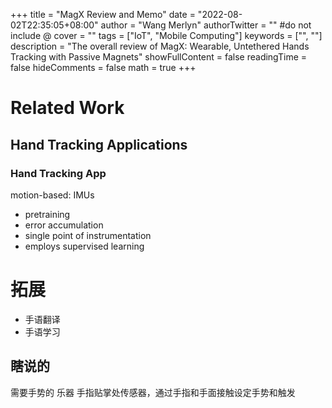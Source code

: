 +++
title = "MagX Review and Memo"
date = "2022-08-02T22:35:05+08:00"
author = "Wang Merlyn"
authorTwitter = "" #do not include @
cover = ""
tags = ["IoT", "Mobile Computing"]
keywords = ["", ""]
description = "The overall review of MagX: Wearable, Untethered Hands Tracking with Passive Magnets"
showFullContent = false
readingTime = false
hideComments = false
math = true
+++



# Related Work
## Hand Tracking Applications

### Hand Tracking App

motion-based: IMUs

* pretraining
* error accumulation
* single point of instrumentation
* employs supervised learning







# 拓展
* 手语翻译
* 手语学习

## 瞎说的
需要手势的
乐器
手指贴掌处传感器，通过手指和手面接触设定手势和触发



